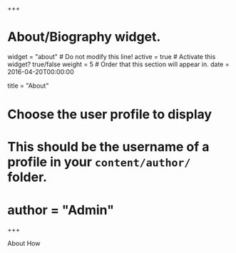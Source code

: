+++
# About/Biography widget.
widget = "about"  # Do not modify this line!
active = true  # Activate this widget? true/false
weight = 5  # Order that this section will appear in.
date = 2016-04-20T00:00:00

title = "About"

# Choose the user profile to display
# This should be the username of a profile in your `content/author/` folder.
# author = "Admin"
+++

About How